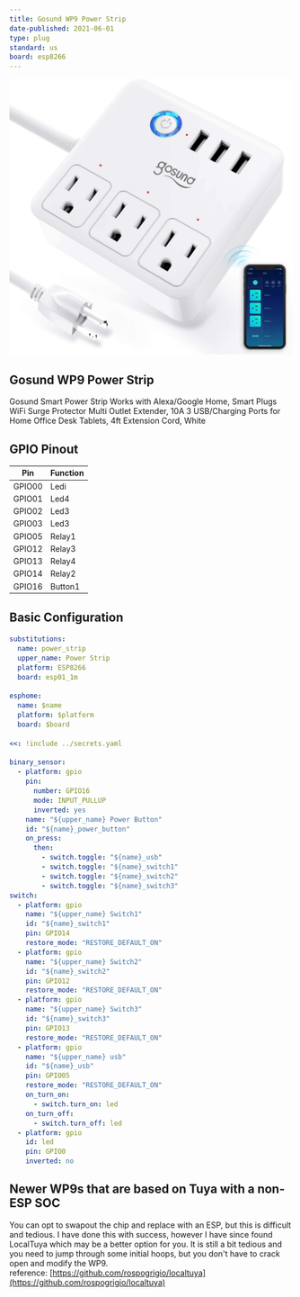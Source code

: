 ```yaml
---
title: Gosund WP9 Power Strip
date-published: 2021-06-01
type: plug
standard: us
board: esp8266
---
```


![Product Image](Gosund-WP9.jpg "Gosund WP9 Power Strip")

## Gosund WP9 Power Strip

Gosund Smart Power Strip Works with Alexa/Google Home, Smart Plugs WiFi Surge Protector Multi Outlet Extender, 10A 3 USB/Charging Ports for Home Office Desk Tablets, 4ft Extension Cord, White

## GPIO Pinout

| Pin    | Function |
| ------ | -------- |
| GPIO00 | Ledi     |
| GPIO01 | Led4     |
| GPIO02 | Led3     |
| GPIO03 | Led3     |
| GPIO05 | Relay1   |
| GPIO12 | Relay3   |
| GPIO13 | Relay4   |
| GPIO14 | Relay2   |
| GPIO16 | Button1  |

## Basic Configuration

```yaml
substitutions:
  name: power_strip
  upper_name: Power Strip
  platform: ESP8266
  board: esp01_1m

esphome:
  name: $name
  platform: $platform
  board: $board

<<: !include ../secrets.yaml

binary_sensor:
  - platform: gpio
    pin:
      number: GPIO16
      mode: INPUT_PULLUP
      inverted: yes
    name: "${upper_name} Power Button"
    id: "${name}_power_button"
    on_press:
      then:
        - switch.toggle: "${name}_usb"
        - switch.toggle: "${name}_switch1"
        - switch.toggle: "${name}_switch2"
        - switch.toggle: "${name}_switch3"
switch:
  - platform: gpio
    name: "${upper_name} Switch1"
    id: "${name}_switch1"
    pin: GPIO14
    restore_mode: "RESTORE_DEFAULT_ON"
  - platform: gpio
    name: "${upper_name} Switch2"
    id: "${name}_switch2"
    pin: GPIO12
    restore_mode: "RESTORE_DEFAULT_ON"
  - platform: gpio
    name: "${upper_name} Switch3"
    id: "${name}_switch3"
    pin: GPIO13
    restore_mode: "RESTORE_DEFAULT_ON"
  - platform: gpio
    name: "${upper_name} usb"
    id: "${name}_usb"
    pin: GPIO05
    restore_mode: "RESTORE_DEFAULT_ON"
    on_turn_on:
      - switch.turn_on: led
    on_turn_off:
      - switch.turn_off: led
  - platform: gpio
    id: led
    pin: GPIO0
    inverted: no
```

## Newer WP9s that are based on Tuya with a non-ESP SOC

You can opt to swapout the chip and replace with an ESP, but this is difficult and tedious. I have done this with success, however I have since found LocalTuya which may be a better option for you. It is still a bit tedious and you need to jump through some initial hoops, but you don't have to crack open and modify the WP9.  
reference: [https://github.com/rospogrigio/localtuya](https://github.com/rospogrigio/localtuya)
